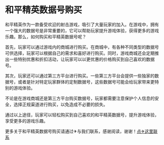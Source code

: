 # 和平精英数据号购买

和平精英作为一款备受欢迎的射击游戏，吸引了大量玩家的加入。在游戏中，拥有一个强大的数据号是非常重要的，它可以帮助玩家提升游戏体验，获得更多的游戏乐趣。那么，如何购买和平精英数据号呢？

首先，玩家可以通过游戏内的商城进行购买。在商城中，有各种不同类型的数据号可供选择，玩家可以根据自己的需求和喜好进行购买。同时，游戏商城还会定期推出一些特别优惠和折扣活动，让玩家可以以更优惠的价格购买到自己喜欢的数据号。

其次，玩家还可以通过第三方平台进行购买。一些第三方平台会提供一些独家的数据号，或者是针对特定玩家群体的定制数据号，这些数据号可能会给玩家带来更特别的游戏体验。

不论是在游戏商城还是第三方平台购买数据号，玩家都需要注意保护个人信息的安全，选择正规渠道进行购买，以免造成不必要的损失。

通过以上途径，玩家可以轻松购买到自己喜欢的和平精英数据号，提升游戏体验，享受更多的游戏乐趣。

更多关于和平精英数据号购买请通过✈与我们联系，感谢阅读，谢谢！[点✈这里联系](https://t.me/lm66bot)